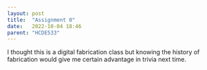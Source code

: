 ```yaml
---
layout: post
title:  "Assignment 0"
date:   2022-10-04 18:46
parent: "HCDE533"
---
```

I thought this is a digital fabrication class but knowing the history of fabrication would give me certain advantage in trivia next time.
